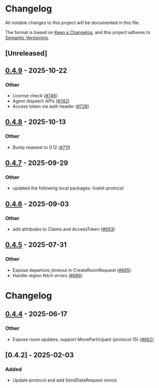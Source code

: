 # Changelog

All notable changes to this project will be documented in this file.

The format is based on [Keep a Changelog](https://keepachangelog.com/en/1.0.0/),
and this project adheres to [Semantic Versioning](https://semver.org/spec/v2.0.0.html).

## [Unreleased]

## [0.4.9](https://github.com/livekit/rust-sdks/compare/rust-sdks/livekit-api@0.4.8...rust-sdks/livekit-api@0.4.9) - 2025-10-22

### Other

- License check ([#746](https://github.com/livekit/rust-sdks/pull/746))
- Agent dispatch APIs ([#742](https://github.com/livekit/rust-sdks/pull/742))
- Access token via auth header ([#728](https://github.com/livekit/rust-sdks/pull/728))

## [0.4.8](https://github.com/livekit/rust-sdks/compare/rust-sdks/livekit-api@0.4.7...rust-sdks/livekit-api@0.4.8) - 2025-10-13

### Other

- Bump reqwest to 0.12 ([#711](https://github.com/livekit/rust-sdks/pull/711))

## [0.4.7](https://github.com/livekit/rust-sdks/compare/rust-sdks/livekit-api@0.4.6...rust-sdks/livekit-api@0.4.7) - 2025-09-29

### Other

- updated the following local packages: livekit-protocol

## [0.4.6](https://github.com/livekit/rust-sdks/compare/rust-sdks/livekit-api@0.4.5...rust-sdks/livekit-api@0.4.6) - 2025-09-03

### Other

- add attributes to Claims and AccessToken ([#693](https://github.com/livekit/rust-sdks/pull/693))

## [0.4.5](https://github.com/livekit/rust-sdks/compare/rust-sdks/livekit-api@0.4.4...rust-sdks/livekit-api@0.4.5) - 2025-07-31

### Other

- Expose departure_timeout in CreateRoomRequest ([#685](https://github.com/livekit/rust-sdks/pull/685))
- Handle region fetch errors ([#686](https://github.com/livekit/rust-sdks/pull/686))
# Changelog

## [0.4.4](https://github.com/livekit/rust-sdks/compare/rust-sdks/livekit-api@0.4.3...rust-sdks/livekit-api@0.4.4) - 2025-06-17

### Other

- Expose room updates, support MoveParticipant (protocol 15) ([#662](https://github.com/livekit/rust-sdks/pull/662))

## [0.4.2] - 2025-02-03

### Added

- Update protocol and add SendDataRequest nonce
